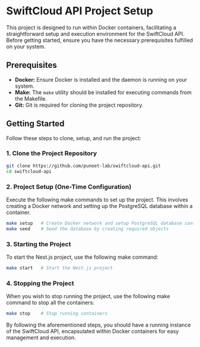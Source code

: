 # SwiftCloud API Project Setup

This project is designed to run within Docker containers, facilitating a straightforward setup and execution environment for the SwiftCloud API. Before getting started, ensure you have the necessary prerequisites fulfilled on your system.

## Prerequisites

- **Docker:** Ensure Docker is installed and the daemon is running on your system.
- **Make:** The `make` utility should be installed for executing commands from the Makefile.
- **Git:** Git is required for cloning the project repository.

## Getting Started

Follow these steps to clone, setup, and run the project:

### 1. Clone the Project Repository

```bash
git clone https://github.com/puneet-lab/swiftcloud-api.git
cd swiftcloud-api
```

### 2. Project Setup (One-Time Configuration)

Execute the following make commands to set up the project. This involves creating a Docker network and setting up the PostgreSQL database within a container.

```bash
make setup   # Create Docker network and setup PostgreSQL database container
make seed    # Seed the database by creating required objects
```

### 3. Starting the Project

To start the Nest.js project, use the following make command:

```bash
make start   # Start the Nest.js project
```

### 4. Stopping the Project

When you wish to stop running the project, use the following make command to stop all the containers:

```bash
make stop    # Stop running containers
```

By following the aforementioned steps, you should have a running instance of the SwiftCloud API, encapsulated within Docker containers for easy management and execution.
